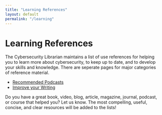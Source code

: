 ```yaml
---
title: "Learning References"
layout: default
permalink: "/learning"
---
```


# Learning References

The Cybersecurity Librarian maintains a list of use references for helping you to learn more about cybersecurity, to keep up to date, and to develop your skills and knowledge. There are seperate pages for major categories of reference material.

- [Recommended Podcasts]({{site.url}}/learning/podcasts)
- [Improve your Writing]({{site.url}}/learning/writing)

Do you have a great book, video, blog, article, magazine, journal, podcast, or course that helped you? Let us know. The most compelling, useful, concise, and clear resources will be added to the lists!


